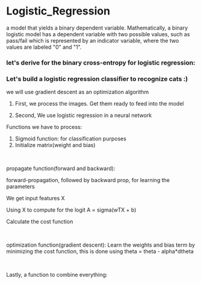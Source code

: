 # Logistic_Regression

a model that yields a binary dependent variable. Mathematically, a binary logistic model has a dependent variable with two possible values, such as pass/fail which is represented by an indicator variable, where the two values are labeled "0" and "1".

### let's derive for the binary cross-entropy for logistic regression:





### Let's build a logistic regression classifier to recognize cats :)


we will use gradient descent as an optimization algorithm

1. First, we process the images. Get them ready to feed into the model

2. Second, We use logistic regression in a neural network 


Functions we have to process:
1. Sigmoid function: for classification purposes
2. Initialize matrix(weight and bias)

<br>

propagate function(forward and backward):

forward-propagation, followed by backward prop, for learning the parameters

We get input features X

Using X to compute for the logit A = sigma(wTX + b)

Calculate the cost function

<br>

optimization function(gradient descent):
Learn the weights and bias term by minimizing the cost function, this is done using theta = theta - alpha\*dtheta

<br>

Lastly, a function to combine everything:
